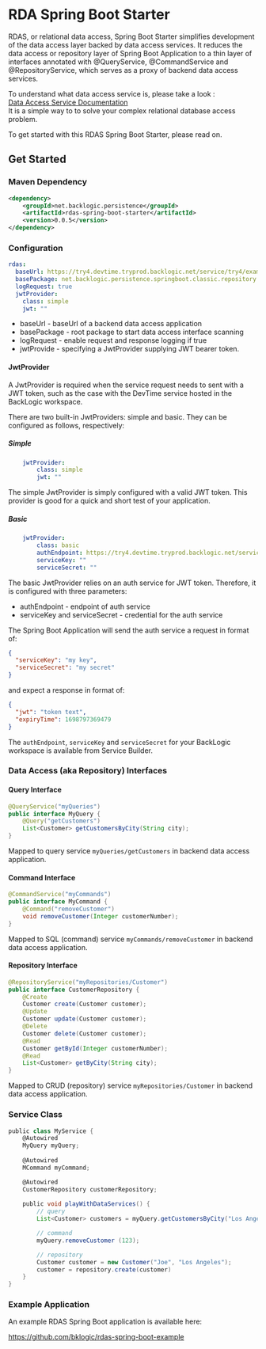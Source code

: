 # RDA Spring Boot Starter

RDAS, or relational data access, Spring Boot Starter simplifies development of the data access layer backed by 
data access services. It reduces the data access or repository layer of Spring Boot Application to a thin layer 
of interfaces annotated with @QueryService, @CommandService and @RepositoryService, which serves as a proxy 
of backend data access services.

To understand what data access service is, please take a look :  
[Data Access Service Documentation](https://docs.backlogic.net/#/DataAccessService)  
It is a simple way to to solve your complex relational database access problem.

To get started with this RDAS Spring Boot Starter, please read on.

## Get Started

### Maven Dependency

```xml
<dependency>
    <groupId>net.backlogic.persistence</groupId>
    <artifactId>rdas-spring-boot-starter</artifactId>
    <version>0.0.5</version>
</dependency>
```


### Configuration

```yaml
rdas:
  baseUrl: https://try4.devtime.tryprod.backlogic.net/service/try4/example
  basePackage: net.backlogic.persistence.springboot.classic.repository
  logRequest: true
  jwtProvider:
    class: simple
    jwt: ""
```

- baseUrl - baseUrl of a backend data access application
- basePackage - root package to start data access interface scanning
- logRequest - enable request and response logging if true
- jwtProvide - specifying a JwtProvider supplying JWT bearer token.

#### JwtProvider

A JwtProvider is required when the service request needs to sent with a JWT token, such as the case with
the DevTime service hosted in the BackLogic workspace. 

There are two built-in JwtProviders: simple and basic. They can be configured as follows, respectively:

##### Simple

```yml
    jwtProvider:
        class: simple
        jwt: ""
```

The simple JwtProvider is simply configured with a valid JWT token. This provider is good for a quick and short test
of your application.

##### Basic

```yml
    jwtProvider:
        class: basic
        authEndpoint: https://try4.devtime.tryprod.backlogic.net/service/try4/auth
        serviceKey: ""
        serviceSecret: ""
```

The basic JwtProvider relies on an auth service for JWT token. Therefore, it is configured with three parameters:
- authEndpoint - endpoint of auth service
- serviceKey and serviceSecret - credential for the auth service

The Spring Boot Application will send the auth service a request in format of:

```json
{
  "serviceKey": "my key",
  "serviceSecret": "my secret"
}
```

and expect a response in format of:

```json
{
  "jwt": "token text",
  "expiryTime": 1698797369479
}
```

The `authEndpoint`, `serviceKey` and `serviceSecret` for your BackLogic workspace is available from Service Builder.

### Data Access (aka Repository) Interfaces

#### Query Interface

```java
@QueryService("myQueries")
public interface MyQuery {
	@Query("getCustomers")
	List<Customer> getCustomersByCity(String city);
}
```

Mapped to query service `myQueries/getCustomers` in backend data access application.

#### Command Interface

``` java
@CommandService("myCommands")
public interface MyCommand {
	@Command("removeCustomer")
	void removeCustomer(Integer customerNumber);
}
```

Mapped to SQL (command) service `myCommands/removeCustomer` in backend data access application.

#### Repository Interface

``` java
@RepositoryService("myRepositories/Customer")
public interface CustomerRepository {
	@Create
	Customer create(Customer customer);
	@Update
	Customer update(Customer customer);
	@Delete
	Customer delete(Customer customer);
	@Read
	Customer getById(Integer customerNumber);
	@Read
	List<Customer> getByCity(String city);
}
```

Mapped to CRUD (repository) service `myRepositories/Customer` in backend data access application.


### Service Class

```groovy
public class MyService {
    @Autowired
    MyQuery myQuery;
    
    @Autowired
    MCommand myCommand;

    @Autowired
    CustomerRepository customerRepository;
    
    public void playWithDataServices() {
        // query
        List<Customer> customers = myQuery.getCustomersByCity("Los Angeles")

        // command
        myQuery.removeCustomer (123);

        // repository
        Customer customer = new Customer("Joe", "Los Angeles");
        customer = repository.create(customer)
    }
}
```

### Example Application

An example RDAS Spring Boot application is available here:  

https://github.com/bklogic/rdas-spring-boot-example

